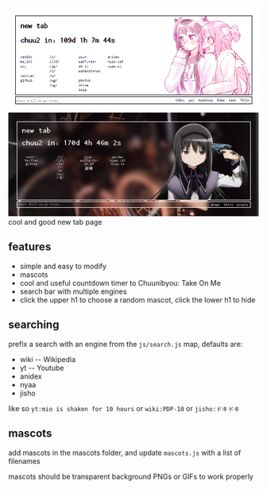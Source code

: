 ![demo](example.png)
![demo](example2.png)
cool and good new tab page

## features
* simple and easy to modify
* mascots
* cool and useful countdown timer to Chuunibyou: Take On Me
* search bar with multiple engines
* click the upper h1 to choose a random mascot, click the lower h1 to hide

## searching
prefix a search with an engine from the `js/search.js` map, defaults are:
* wiki -- Wikipedia
* yt -- Youtube
* anidex
* nyaa
* jisho

like so `yt:mio is shaken for 10 hours` or `wiki:PDP-10` or `jisho:ドキドキ`

## mascots
add mascots in the mascots folder, and update `mascots.js` with a list of filenames

mascots should be transparent background PNGs or GIFs to work properly

